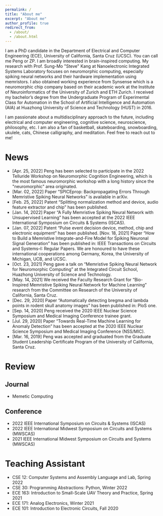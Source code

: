 ```yaml
---
permalink: /
title: "About me"
excerpt: "About me"
author_profile: true
redirect_from: 
  - /about/
  - /about.html
---
```


I am a PhD candidate in the Department of Electrical and Computer Engineering (ECE), University of California, Santa Cruz (UCSC). You can call me Peng or ZP. I am broadly interested in brain-inspired computing. My research with Prof. Sung-Mo "Steve" Kang at Nanoelectronic Integrated Systems Laboratory focuses on neuromorphic computing, especially spiking neural networks and their hardware implementation using memristors. I also obtained working experience from Synsense which is a neuromorphic chip company based on their academic work at the Institute of Neuroinformatics of the University of Zurich and ETH Zurich. I received my bachelor’s degree from the Undergraduate Program of Experimental Class for Automation in the School of Artificial Intelligence and Automation (AIA) at Huazhong University of Science and Technology (HUST) in 2016.

I am passionate about a multidisciplinary approach to the future, including electrical and computer engineering, cognitive science, neuroscience, philosophy, etc. I am also a fan of basketball, skateboarding, snowboarding, ukulele, cats, Chinese calligraphy, and meditation. Feel free to reach out to me!


# News
* [Apr. 25, 2022] Peng has been selected to participate in the 2022 Telluride Workshop on Neuromorphic Cognition Engineering, which is the most famous neuromorphic workshop with a long history since the "neuromorphic" area originated.
* [Mar. 02, 2022] Paper “SPICEprop: Backpropagating Errors Through Memristive Spiking Neural Networks” is available in arXiv.
* [Feb. 25, 2022] Patent “Splitting normalization method and device, audio feature extractor and chip” has been published.
* [Jan. 14, 2022] Paper “A Fully Memristive Spiking Neural Network with Unsupervised Learning” has been accepted at the 2022 IEEE International Symposium on Circuits & Systems (ISCAS).
* [Jan. 07, 2022] Patent “Pulse event decision device, method, chip and electronic equipment” has been published.
[Nov. 18, 2021] Paper “How to Build a Memristive Integrate-and-Fire Model for Spiking Neuronal Signal Generation” has been published in: IEEE Transactions on Circuits and Systems–I: Regular Papers. We are honoured to have these international cooperations among Germany, Korea, the University of Michigan, UCB, and UCSC.
* [Oct. 23, 2021] Peng gave a talk on “Memristive Spiking Neural Network for Neuromorphic Computing” at the Integrated Circuit School, Huazhong University of Science and Technology.
* [May. 14, 2021] We received the Faculty Research Grant for “Bio-Inspired Memristive Spiking Neural Network for Machine Learning” research from the Committee on Research of the University of California, Santa Cruz.
* [Dec. 29, 2020] Paper “Automatically detecting bregma and lambda points in rodent skull anatomy images” has been published in: PloS one.
* [Sep. 14, 2020] Peng received the 2020 IEEE Nuclear Science Symposium and Medical Imaging Conference trainee grant.
* [Jul. 29, 2020] Paper “Towards Real-Time Machine Learning for Anomaly Detection” has been accepted at the 2020 IEEE Nuclear Science Symposium and Medical Imaging Conference (NSS/MIC).
* [Mar. 16, 2019] Peng was accepted and graduated from the Graduate Student Leadership Certificate Program of the University of California, Santa Cruz.


# Review
## Journal
* Memetic Computing
## Conference
* 2022 IEEE International Symposium on Circuits & Systems (ISCAS)
* 2022 IEEE International Midwest Symposium on Circuits and Systems (MWSCAS)
* 2021 IEEE International Midwest Symposium on Circuits and Systems (MWSCAS)


# Teaching Assistant
* CSE 12: Computer Systems and Assembly Language and Lab, Spring 2022
* CSE 30: Programming Abstractions: Python, Winter 2022
* ECE 163: Introduction to Small-Scale UAV Theory and Practice, Spring 2021
* ECE 171: Analog Electronics, Winter 2021
* ECE 101: Introduction to Electronic Circuits, Fall 2020

